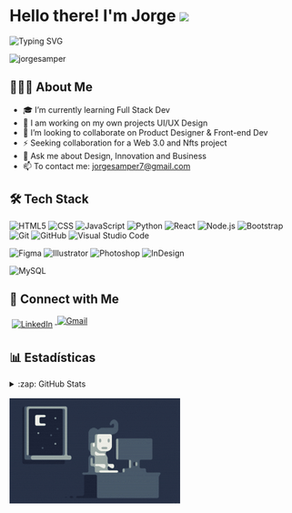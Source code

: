 # Hello there! I'm Jorge <img src="https://media.giphy.com/media/hvRJCLFzcasrR4ia7z/giphy.gif" width="28">

![Typing SVG](https://readme-typing-svg.demolab.com?font=Raleway&duration=4000&pause=1000&color=1EF76B&multiline=true&width=435&lines=UX/UI+Front-End+Developer%F0%9F%92%BB)
<!--(https://git.io/typing-svg)-->

<p> <img src="https://komarev.com/ghpvc/?username=jorgesamper&label=Profile%20views&color=0e75b6&style=flat" alt="jorgesamper" /> </p>

## 👨🏻‍💻  About Me

- 🎓 I’m currently learning Full Stack Dev
- 🌱 I am working on my own projects UI/UX Design
- 👯 I’m looking to collaborate on Product Designer & Front-end Dev
- ⚡ Seeking collaboration for a Web 3.0 and Nfts project
- 💬 Ask me about Design, Innovation and Business
- 📫 To contact me: jorgesamper7@gmail.com

## 🛠 Tech Stack

  ![HTML5](https://img.shields.io/badge/-HTML5-333333?style=flat&logo=HTML5)
  ![CSS](https://img.shields.io/badge/-CSS-333333?style=flat&logo=CSS3&logoColor=1572B6)
  ![JavaScript](https://img.shields.io/badge/-JavaScript-333333?style=flat&logo=javascript)
  ![Python](https://img.shields.io/badge/-Python-333333?style=flat&logo=python)
  ![React](https://img.shields.io/badge/-React-333333?style=flat&logo=react)
  ![Node.js](https://img.shields.io/badge/-Node.js-333333?style=flat&logo=node.js)
  ![Bootstrap](https://img.shields.io/badge/-Bootstrap-333333?style=flat&logo=bootstrap&logoColor=563D7C)
  ![Git](https://img.shields.io/badge/-Git-333333?style=flat&logo=git)
  ![GitHub](https://img.shields.io/badge/-GitHub-333333?style=flat&logo=github)
  ![Visual Studio Code](https://img.shields.io/badge/-Visual%20Studio%20Code-333333?style=flat&logo=visual-studio-code&logoColor=007ACC)
  
  ![Figma](https://img.shields.io/badge/-Figma-333333?style=flat&logo=figma)
  ![Illustrator](https://img.shields.io/badge/-Illustrator-333333?style=flat&logo=adobe-illustrator)
  ![Photoshop](https://img.shields.io/badge/-Photoshop-333333?style=flat&logo=adobe-photoshop)
  ![InDesign](https://img.shields.io/badge/-InDesign-333333?style=flat&logo=adobe-indesign)
  
  ![MySQL](https://img.shields.io/badge/-MySQL-333333?style=flat&logo=mysql)

  ## 💬 Connect with Me

  <a href="https://www.linkedin.com/in/jorgesamperarias/" target="_blank">
    <img src="https://icongr.am/devicon/linkedin-original.svg?size=50&color=d400ff" width="40" height="40" alt="LinkedIn" style="vertical-align: top; margin: 6px 4px;" title="LinkedIn">
  </a>
  <a href="mailto:jorgesamper7@gmail.com" target="_blank">
    <img src="https://upload.wikimedia.org/wikipedia/commons/7/7e/Gmail_icon_%282020%29.svg" width="40" height="40" alt="Gmail" title="Gmail">
  </a>


  ## 📊 Estadísticas
<details>
  <summary>:zap: GitHub Stats</summary>
    <a href="https://github.com/jorgesamper/github-readme-stats">
      <img align="left" alt="jorgesamper's GitHub Stats" src="https://github-readme-stats-a9zy-jorgesamper.vercel.app/api?username=jorgesamper&show_icons=true&hide_border=true&theme=radical" />
    </a>
  <br>
  <summary>:chart_with_upwards_trend: Top Languages</summary>
  <a href="https://github.com/jorgesamper/github-readme-stats">
    <img align="left" src="https://github-readme-stats.vercel.app/api/top-langs/?username=jorgesamper&layout=compact&theme=radical&hide_border=true" />
  </a>
</details>

 
 <br>
    <img alt="Codificación nocturna" src="https://raw.githubusercontent.com/AVS1508/AVS1508/master/assets/Night-Coding.gif" align="left" style="max-width: 100%; display: inline-block;">
</br>
 



